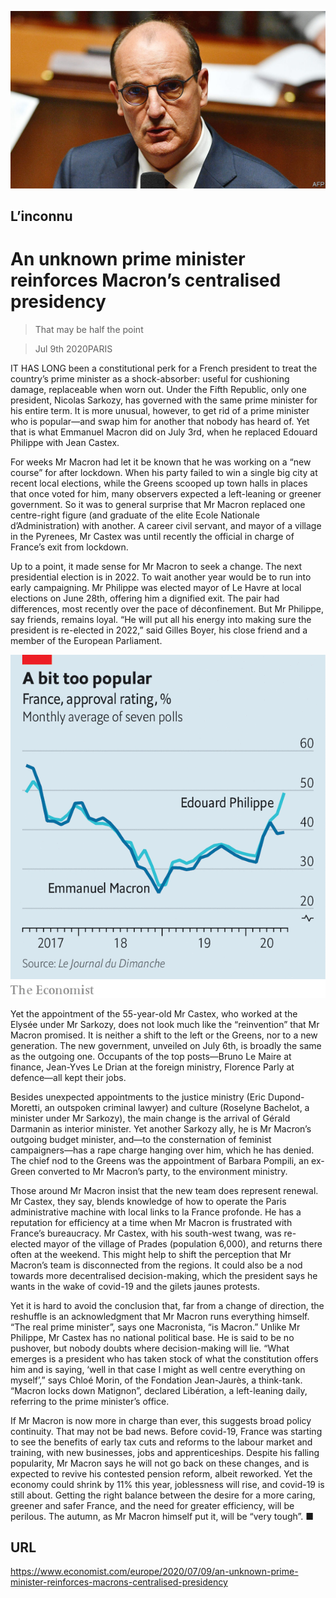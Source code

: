 ![](./images/20200711_EUP002_0.jpg)

## L’inconnu

# An unknown prime minister reinforces Macron’s centralised presidency

> That may be half the point

> Jul 9th 2020PARIS

IT HAS LONG been a constitutional perk for a French president to treat the country’s prime minister as a shock-absorber: useful for cushioning damage, replaceable when worn out. Under the Fifth Republic, only one president, Nicolas Sarkozy, has governed with the same prime minister for his entire term. It is more unusual, however, to get rid of a prime minister who is popular—and swap him for another that nobody has heard of. Yet that is what Emmanuel Macron did on July 3rd, when he replaced Edouard Philippe with Jean Castex.

For weeks Mr Macron had let it be known that he was working on a “new course” for after lockdown. When his party failed to win a single big city at recent local elections, while the Greens scooped up town halls in places that once voted for him, many observers expected a left-leaning or greener government. So it was to general surprise that Mr Macron replaced one centre-right figure (and graduate of the elite Ecole Nationale d’Administration) with another. A career civil servant, and mayor of a village in the Pyrenees, Mr Castex was until recently the official in charge of France’s exit from lockdown.

Up to a point, it made sense for Mr Macron to seek a change. The next presidential election is in 2022. To wait another year would be to run into early campaigning. Mr Philippe was elected mayor of Le Havre at local elections on June 28th, offering him a dignified exit. The pair had differences, most recently over the pace of déconfinement. But Mr Philippe, say friends, remains loyal. “He will put all his energy into making sure the president is re-elected in 2022,” said Gilles Boyer, his close friend and a member of the European Parliament.

![](./images/20200711_EUC364.png)

Yet the appointment of the 55-year-old Mr Castex, who worked at the Elysée under Mr Sarkozy, does not look much like the “reinvention” that Mr Macron promised. It is neither a shift to the left or the Greens, nor to a new generation. The new government, unveiled on July 6th, is broadly the same as the outgoing one. Occupants of the top posts—Bruno Le Maire at finance, Jean-Yves Le Drian at the foreign ministry, Florence Parly at defence—all kept their jobs.

Besides unexpected appointments to the justice ministry (Eric Dupond-Moretti, an outspoken criminal lawyer) and culture (Roselyne Bachelot, a minister under Mr Sarkozy), the main change is the arrival of Gérald Darmanin as interior minister. Yet another Sarkozy ally, he is Mr Macron’s outgoing budget minister, and—to the consternation of feminist campaigners—has a rape charge hanging over him, which he has denied. The chief nod to the Greens was the appointment of Barbara Pompili, an ex-Green converted to Mr Macron’s party, to the environment ministry.

Those around Mr Macron insist that the new team does represent renewal. Mr Castex, they say, blends knowledge of how to operate the Paris administrative machine with local links to la France profonde. He has a reputation for efficiency at a time when Mr Macron is frustrated with France’s bureaucracy. Mr Castex, with his south-west twang, was re-elected mayor of the village of Prades (population 6,000), and returns there often at the weekend. This might help to shift the perception that Mr Macron’s team is disconnected from the regions. It could also be a nod towards more decentralised decision-making, which the president says he wants in the wake of covid-19 and the gilets jaunes protests.

Yet it is hard to avoid the conclusion that, far from a change of direction, the reshuffle is an acknowledgment that Mr Macron runs everything himself. “The real prime minister”, says one Macronista, “is Macron.” Unlike Mr Philippe, Mr Castex has no national political base. He is said to be no pushover, but nobody doubts where decision-making will lie. “What emerges is a president who has taken stock of what the constitution offers him and is saying, ‘well in that case I might as well centre everything on myself’,” says Chloé Morin, of the Fondation Jean-Jaurès, a think-tank. “Macron locks down Matignon”, declared Libération, a left-leaning daily, referring to the prime minister’s office.

If Mr Macron is now more in charge than ever, this suggests broad policy continuity. That may not be bad news. Before covid-19, France was starting to see the benefits of early tax cuts and reforms to the labour market and training, with new businesses, jobs and apprenticeships. Despite his falling popularity, Mr Macron says he will not go back on these changes, and is expected to revive his contested pension reform, albeit reworked. Yet the economy could shrink by 11% this year, joblessness will rise, and covid-19 is still about. Getting the right balance between the desire for a more caring, greener and safer France, and the need for greater efficiency, will be perilous. The autumn, as Mr Macron himself put it, will be “very tough”. ■

## URL

https://www.economist.com/europe/2020/07/09/an-unknown-prime-minister-reinforces-macrons-centralised-presidency
